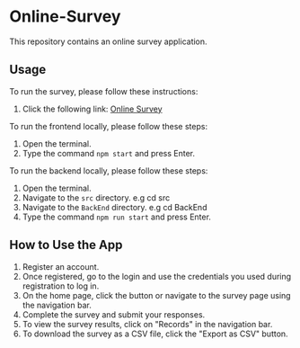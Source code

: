 # Online-Survey

This repository contains an online survey application.

## Usage

To run the survey, please follow these instructions:

1. Click the following link: [Online Survey](https://knowledgem99-ubiquitous-fishstick-4599v46qxv527qpq.github.dev/?autoStart=false)

To run the frontend locally, please follow these steps:

1. Open the terminal.
2. Type the command `npm start` and press Enter.

To run the backend locally, please follow these steps:

1. Open the terminal.
2. Navigate to the `src` directory. e.g cd src
3. Navigate to the `BackEnd` directory. e.g cd BackEnd
4. Type the command `npm run start` and press Enter.

## How to Use the App

1. Register an account.
2. Once registered, go to the login and use the credentials you used during registration to log in.
3. On the home page, click the button or navigate to the survey page using the navigation bar.
4. Complete the survey and submit your responses.
5. To view the survey results, click on "Records" in the navigation bar.
6. To download the survey as a CSV file, click the "Export as CSV" button.
